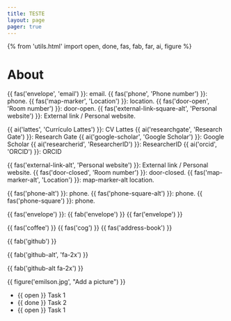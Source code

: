 ```yaml
---
title: TESTE
layout: page
pager: true
---
```


{% from 'utils.html' import open, done, fas, fab, far, ai, figure %}

# About

{{ fas('envelope', 'email') }}: email.
{{ fas('phone', 'Phone number') }}: phone.
{{ fas('map-marker', 'Location') }}: location.
{{ fas('door-open', 'Room number') }}: door-open.
{{ fas('external-link-square-alt', 'Personal website') }}: External link / Personal website.

{{ ai('lattes', 'Currículo Lattes') }}: CV Lattes
{{ ai('researchgate', 'Research Gate') }}: Research Gate
{{ ai('google-scholar', 'Google Scholar') }}: Google Scholar
{{ ai('researcherid', 'ResearcherID') }}: ResearcherID
{{ ai('orcid', 'ORCID') }}: ORCID



{{ fas('external-link-alt', 'Personal website') }}: External link / Personal website.
{{ fas('door-closed', 'Room number') }}: door-closed.
{{ fas('map-marker-alt', 'Location') }}: map-marker-alt location.

{{ fas('phone-alt') }}: phone.
{{ fas('phone-square-alt') }}: phone.
{{ fas('phone-square') }}: phone.

{{ fas('envelope') }}:
{{ fab('envelope') }}
{{ far('envelope') }}

{{ fas('coffee') }}
{{ fas('cog') }}
{{ fas('address-book') }}

{{ fab('github') }}

{{ fab('github-alt', 'fa-2x') }}

{{ fab('github-alt fa-2x') }}

{{ figure('emilson.jpg', "Add a picture") }}

* {{ open }} Task 1
* {{ done }} Task 2
* {{ open }} Task 1
